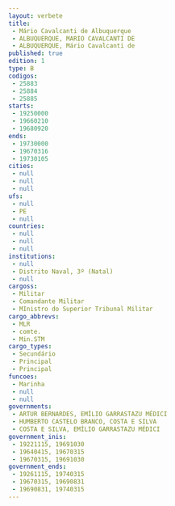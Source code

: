 ```yaml
---
layout: verbete
title:
 - Mário Cavalcanti de Albuquerque
 - ALBUQUERQUE, MARIO CAVALCANTI DE
 - ALBUQUERQUE, Mário Cavalcanti de
published: true
edition: 1  
type: B
codigos: 
 - 25883
 - 25884
 - 25885
starts: 
 - 19250000
 - 19660210
 - 19680920
ends: 
 - 19730000
 - 19670316
 - 19730105
cities: 
 - null 
 - null 
 - null 
ufs: 
 - null 
 - PE
 - null 
countries: 
 - null 
 - null 
 - null 
institutions: 
 - null 
 - Distrito Naval, 3º (Natal)
 - null 
cargoss: 
 - Militar
 - Comandante Militar
 - MInistro do Superior Tribunal Militar
cargo_abbrevs: 
 - MLR
 - comte.
 - Min.STM
cargo_types: 
 - Secundário
 - Principal
 - Principal
funcoes: 
 - Marinha
 - null 
 - null 
governments: 
 - ARTUR BERNARDES, EMÍLIO GARRASTAZU MÉDICI
 - HUMBERTO CASTELO BRANCO, COSTA E SILVA
 - COSTA E SILVA, EMÍLIO GARRASTAZU MÉDICI
government_inis: 
 - 19221115, 19691030
 - 19640415, 19670315
 - 19670315, 19691030
government_ends: 
 - 19261115, 19740315
 - 19670315, 19690831
 - 19690831, 19740315
---
```


